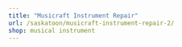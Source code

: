 ```yaml
---
title: "Musicraft Instrument Repair"
url: /saskatoon/musicraft-instrument-repair-2/
shop: musical instrument
---
```

